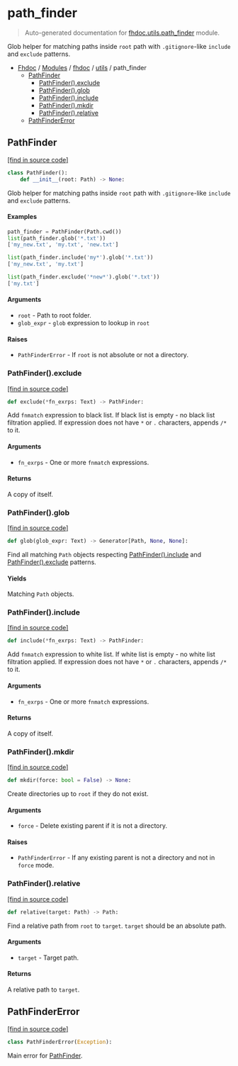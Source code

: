 # path_finder

> Auto-generated documentation for [fhdoc.utils.path_finder](../../../fhdoc/utils/path_finder.py) module.

Glob helper for matching paths inside `root` path with `.gitignore`-like
`include` and `exclude` patterns.

- [Fhdoc](../../README.md#fhdoc-index) / [Modules](../../MODULES.md#fhdoc-modules) / [fhdoc](../index.md#fhdoc) / [utils](index.md#utils) / path_finder
    - [PathFinder](#pathfinder)
        - [PathFinder().exclude](#pathfinderexclude)
        - [PathFinder().glob](#pathfinderglob)
        - [PathFinder().include](#pathfinderinclude)
        - [PathFinder().mkdir](#pathfindermkdir)
        - [PathFinder().relative](#pathfinderrelative)
    - [PathFinderError](#pathfindererror)

## PathFinder

[[find in source code]](../../../fhdoc/utils/path_finder.py#L20)

```python
class PathFinder():
    def __init__(root: Path) -> None:
```

Glob helper for matching paths inside `root` path with `.gitignore`-like
`include` and `exclude` patterns.

#### Examples

```python
path_finder = PathFinder(Path.cwd())
list(path_finder.glob('*.txt'))
['my_new.txt', 'my.txt', 'new.txt']

list(path_finder.include('my*').glob('*.txt'))
['my_new.txt', 'my.txt']

list(path_finder.exclude('*new*').glob('*.txt'))
['my.txt']
```

#### Arguments

- `root` - Path to root folder.
- `glob_expr` - `glob` expression to lookup in `root`

#### Raises

- `PathFinderError` - If `root` is not absolute or not a directory.

### PathFinder().exclude

[[find in source code]](../../../fhdoc/utils/path_finder.py#L87)

```python
def exclude(*fn_exrps: Text) -> PathFinder:
```

Add `fnmatch` expression to black list.
If black list is empty - no black list filtration applied.
If expression does not have `*` or `.` characters, appends `/*` to it.

#### Arguments

- `fn_exrps` - One or more `fnmatch` expressions.

#### Returns

A copy of itself.

### PathFinder().glob

[[find in source code]](../../../fhdoc/utils/path_finder.py#L132)

```python
def glob(glob_expr: Text) -> Generator[Path, None, None]:
```

Find all matching `Path` objects respecting [PathFinder().include](#pathfinderinclude) and
[PathFinder().exclude](#pathfinderexclude) patterns.

#### Yields

Matching `Path` objects.

### PathFinder().include

[[find in source code]](../../../fhdoc/utils/path_finder.py#L66)

```python
def include(*fn_exrps: Text) -> PathFinder:
```

Add `fnmatch` expression to white list.
If white list is empty - no white list filtration applied.
If expression does not have `*` or `.` characters, appends `/*` to it.

#### Arguments

- `fn_exrps` - One or more `fnmatch` expressions.

#### Returns

A copy of itself.

### PathFinder().mkdir

[[find in source code]](../../../fhdoc/utils/path_finder.py#L179)

```python
def mkdir(force: bool = False) -> None:
```

Create directories up to `root` if they do not exist.

#### Arguments

- `force` - Delete existing parent if it is not a directory.

#### Raises

- `PathFinderError` - If any existing parent is not a directory and not in `force` mode.

### PathFinder().relative

[[find in source code]](../../../fhdoc/utils/path_finder.py#L150)

```python
def relative(target: Path) -> Path:
```

Find a relative path from `root` to `target`.
`target` should be an absolute path.

#### Arguments

- `target` - Target path.

#### Returns

A relative path to `target`.

## PathFinderError

[[find in source code]](../../../fhdoc/utils/path_finder.py#L14)

```python
class PathFinderError(Exception):
```

Main error for [PathFinder](#pathfinder).
